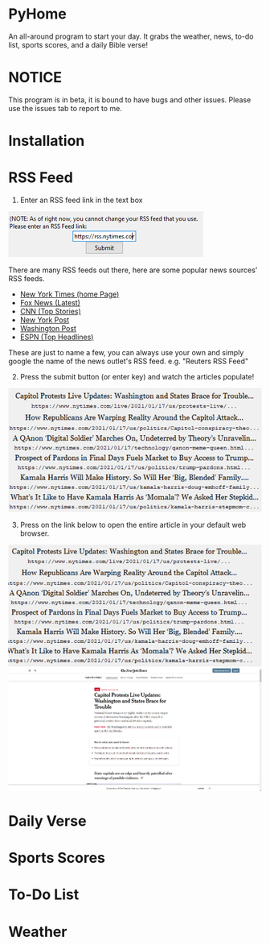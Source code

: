 # PyHome
An all-around program to start your day. It grabs the weather, news, to-do list, sports scores, and a daily Bible verse!

# NOTICE 
This program is in beta, it is bound to have bugs and other issues. Please use the issues tab to report to me.

# Installation

# RSS Feed

1. Enter an RSS feed link in the text box 

![](images/rss_feed1.png?raw=true)

There are many RSS feeds out there, here are some popular news sources' RSS feeds.

* [New York Times (home Page)](https://rss.nytimes.com/services/xml/rss/nyt/HomePage.xml)
* [Fox News (Latest)](http://feeds.foxnews.com/foxnews/latest)
* [CNN (Top Stories)](http://rss.cnn.com/rss/cnn_topstories.rss)
* [New York Post](https://nypost.com/feed)
* [Washington Post](https://www.washingtonpost.com/discussions/2018/10/12/washington-post-rss-feeds/)
* [ESPN (Top Headlines)](https://www.espn.com/espn/rss/news)

These are just to name a few, you can always use your own and simply google the name of the news outlet's RSS feed. e.g. "Reuters RSS Feed"

2. Press the submit button (or enter key) and watch the articles populate!

![](images/rss_feed2.png?raw=true)

3. Press on the link below to open the entire article in your default web browser.

![](images/rss_feed3.gif?raw=true)
![](images/rss_feed4.png?raw=true)

# Daily Verse

# Sports Scores

# To-Do List

# Weather
